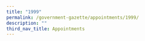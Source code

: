 ```yaml
---
title: "1999"
permalink: /government-gazette/appointments/1999/
description: ""
third_nav_title: Appointments
---
```

